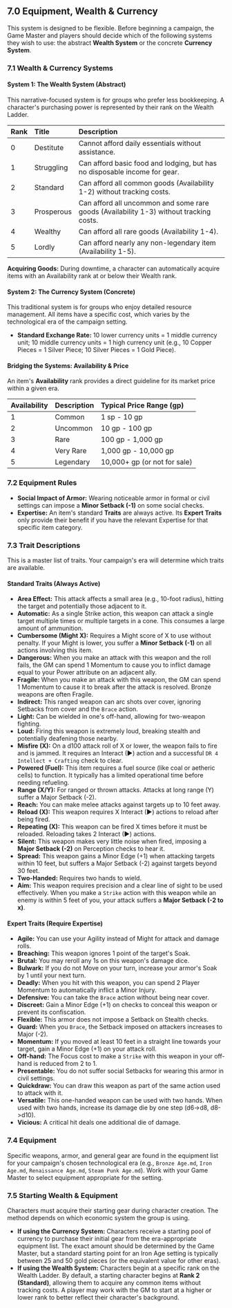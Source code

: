 ## 7.0 Equipment, Wealth & Currency
This system is designed to be flexible. Before beginning a campaign, the Game Master and players should decide which of the following systems they wish to use: the abstract **Wealth System** or the concrete **Currency System**.

### 7.1 Wealth & Currency Systems
#### **System 1: The Wealth System (Abstract)**
This narrative-focused system is for groups who prefer less bookkeeping. A character's purchasing power is represented by their rank on the Wealth Ladder.

| Rank | Title | Description |
| :--- | :--- | :--- |
| 0 | Destitute | Cannot afford daily essentials without assistance. |
| 1 | Struggling | Can afford basic food and lodging, but has no disposable income for gear. |
| 2 | Standard | Can afford all common goods (Availability 1-2) without tracking costs. |
| 3 | Prosperous | Can afford all uncommon and some rare goods (Availability 1-3) without tracking costs. |
| 4 | Wealthy | Can afford all rare goods (Availability 1-4). |
| 5 | Lordly | Can afford nearly any non-legendary item (Availability 1-5). |

**Acquiring Goods:** During downtime, a character can automatically acquire items with an Availability rank at or below their Wealth rank.

#### **System 2: The Currency System (Concrete)**
This traditional system is for groups who enjoy detailed resource management. All items have a specific cost, which varies by the technological era of the campaign setting.

* **Standard Exchange Rate:** 10 lower currency units = 1 middle currency unit; 10 middle currency units = 1 high currency unit (e.g., 10 Copper Pieces = 1 Silver Piece; 10 Silver Pieces = 1 Gold Piece).

#### **Bridging the Systems: Availability & Price**
An item's **Availability** rank provides a direct guideline for its market price within a given era.

| Availability | Description | Typical Price Range (gp) |
| :--- | :--- | :--- |
| 1 | Common | 1 sp - 10 gp |
| 2 | Uncommon | 10 gp - 100 gp |
| 3 | Rare | 100 gp - 1,000 gp |
| 4 | Very Rare | 1,000 gp - 10,000 gp |
| 5 | Legendary | 10,000+ gp (or not for sale) |

### 7.2 Equipment Rules
* **Social Impact of Armor:** Wearing noticeable armor in formal or civil settings can impose a **Minor Setback (-1)** on some social checks.
* **Expertise:** An item's standard **Traits** are always active. Its **Expert Traits** only provide their benefit if you have the relevant Expertise for that specific item category.

### 7.3 Trait Descriptions
This is a master list of traits. Your campaign's era will determine which traits are available.

#### **Standard Traits (Always Active)**
* **Area Effect:** This attack affects a small area (e.g., 10-foot radius), hitting the target and potentially those adjacent to it.
* **Automatic:** As a single Strike action, this weapon can attack a single target multiple times or multiple targets in a cone. This consumes a large amount of ammunition.
* **Cumbersome (Might X):** Requires a Might score of X to use without penalty. If your Might is lower, you suffer a **Minor Setback (-1)** on all actions involving this item.
* **Dangerous:** When you make an attack with this weapon and the roll fails, the GM can spend 1 Momentum to cause you to inflict damage equal to your Power attribute on an adjacent ally.
* **Fragile:** When you make an attack with this weapon, the GM can spend 1 Momentum to cause it to break after the attack is resolved. Bronze weapons are often Fragile.
* **Indirect:** This ranged weapon can arc shots over cover, ignoring Setbacks from cover and the `Brace` action.
* **Light:** Can be wielded in one's off-hand, allowing for two-weapon fighting.
* **Loud:** Firing this weapon is extremely loud, breaking stealth and potentially deafening those nearby.
* **Misfire (X):** On a d100 attack roll of X or lower, the weapon fails to fire and is jammed. It requires an Interact (►) action and a successful `DR 4` `Intellect + Crafting` check to clear.
* **Powered (Fuel):** This item requires a fuel source (like coal or aetheric cells) to function. It typically has a limited operational time before needing refueling.
* **Range (X/Y):** For ranged or thrown attacks. Attacks at long range (Y) suffer a Major Setback (-2).
* **Reach:** You can make melee attacks against targets up to 10 feet away.
* **Reload (X):** This weapon requires X Interact (►) actions to reload after being fired.
* **Repeating (X):** This weapon can be fired X times before it must be reloaded. Reloading takes 2 Interact (►) actions.
* **Silent:** This weapon makes very little noise when fired, imposing a **Major Setback (-2)** on Perception checks to hear it.
* **Spread:** This weapon gains a Minor Edge (+1) when attacking targets within 10 feet, but suffers a Major Setback (-2) against targets beyond 30 feet.
* **Two-Handed:** Requires two hands to wield.
* **Aim:** This weapon requires precision and a clear line of sight to be used effectively. When you make a `Strike` action with this weapon while an enemy is within 5 feet of you, your attack suffers a **Major Setback (-2 to x)**.

#### **Expert Traits (Require Expertise)**
* **Agile:** You can use your Agility instead of Might for attack and damage rolls.
* **Breaching:** This weapon ignores 1 point of the target's Soak.
* **Brutal:** You may reroll any 1s on this weapon's damage dice.
* **Bulwark:** If you do not Move on your turn, increase your armor's Soak by 1 until your next turn.
* **Deadly:** When you hit with this weapon, you can spend 2 Player Momentum to automatically inflict a Minor Injury.
* **Defensive:** You can take the `Brace` action without being near cover.
* **Discreet:** Gain a Minor Edge (+1) on checks to conceal this weapon or prevent its confiscation.
* **Flexible:** This armor does not impose a Setback on Stealth checks.
* **Guard:** When you `Brace`, the Setback imposed on attackers increases to Major (-2).
* **Momentum:** If you moved at least 10 feet in a straight line towards your target, gain a Minor Edge (+1) on your attack roll.
* **Off-hand:** The Focus cost to make a `Strike` with this weapon in your off-hand is reduced from 2 to 1.
* **Presentable:** You do not suffer social Setbacks for wearing this armor in civil settings.
* **Quickdraw:** You can draw this weapon as part of the same action used to attack with it.
* **Versatile:** This one-handed weapon can be used with two hands. When used with two hands, increase its damage die by one step (d6->d8, d8->d10).
* **Vicious:** A critical hit deals one additional die of damage.

### 7.4 Equipment
Specific weapons, armor, and general gear are found in the equipment list for your campaign's chosen technological era (e.g., `Bronze Age.md`, `Iron Age.md`, `Renaissance Age.md`, `Steam Punk Age.md`). Work with your Game Master to select equipment appropriate for the setting.

### 7.5 Starting Wealth & Equipment
Characters must acquire their starting gear during character creation. The method depends on which economic system the group is using.

* **If using the Currency System:** Characters receive a starting pool of currency to purchase their initial gear from the era-appropriate equipment list. The exact amount should be determined by the Game Master, but a standard starting point for an Iron Age setting is typically between 25 and 50 gold pieces (or the equivalent value for other eras).
* **If using the Wealth System:** Characters begin at a specific rank on the Wealth Ladder. By default, a starting character begins at **Rank 2 (Standard)**, allowing them to acquire any common items without tracking costs. A player may work with the GM to start at a higher or lower rank to better reflect their character's background.